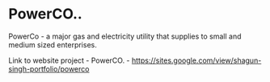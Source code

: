 # PowerCO..
PowerCo - a major gas and electricity utility that supplies to small and medium sized enterprises. 

Link to website project - PowerCO.  - https://sites.google.com/view/shagun-singh-portfolio/powerco
